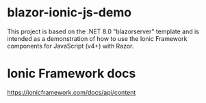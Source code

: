 # blazor-ionic-js-demo

This project is based on the .NET 8.0 "blazorserver" template
and is intended as a demonstration of how to use the Ionic Framework
components for JavaScript (v4+) with Razor.

# Ionic Framework docs

https://ionicframework.com/docs/api/content
